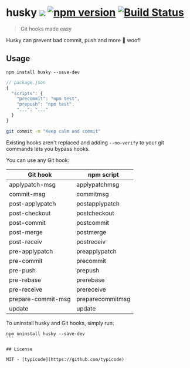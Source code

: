 # husky [![](http://img.shields.io/npm/dm/husky.svg?style=flat)](https://www.npmjs.org/package/husky) [![npm version](https://badge.fury.io/js/husky.svg)](http://badge.fury.io/js/husky) [![Build Status](https://travis-ci.org/typicode/husky.svg?branch=master)](https://travis-ci.org/typicode/husky)

> Git hooks made easy

Husky can prevent bad commit, push and more :dog: woof!

## Usage

```
npm install husky --save-dev
```

```javascript
// package.json
{
  "scripts": {
    "precommit": "npm test",
    "prepush": "npm test",
    "...": "..."
  }
}
```

```bash
git commit -m "Keep calm and commit"
```

Existing hooks aren't replaced and adding `--no-verify` to your git commands lets you bypass hooks.

You can use any Git hook:

| Git hook | npm script |
| -------- | ---------- |
| applypatch-msg | applypatchmsg |
| commit-msg | commitmsg |
| post-applypatch | postapplypatch |
| post-checkout | postcheckout |
| post-commit | postcommit |
| post-merge | postmerge |
| post-receiv | postreceiv |
| pre-applypatch | preapplypatch |
| pre-commit | precommit |
| pre-push | prepush |
| pre-rebase | prerebase |
| pre-receive | prereceive |
| prepare-commit-msg | preparecommitmsg |
| update | update |

To uninstall husky and Git hooks, simply run:

````
npm uninstall husky --save-dev
```

## License

MIT - [typicode](https://github.com/typicode)
